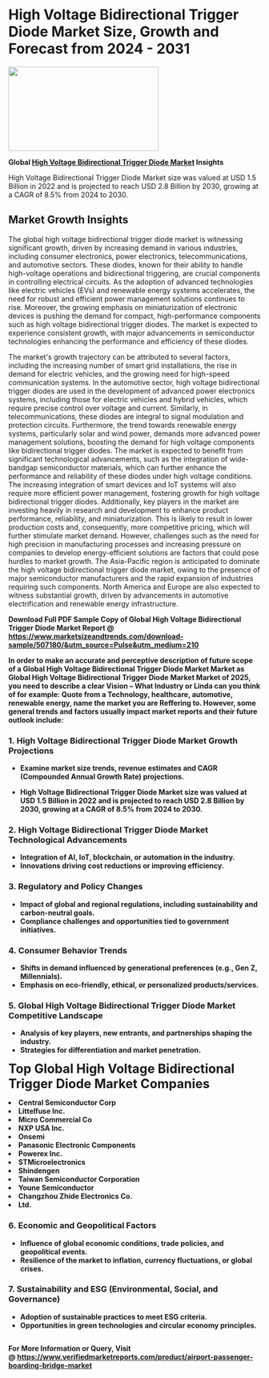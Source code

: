 <H1>High Voltage Bidirectional Trigger Diode Market Size, Growth and Forecast from 2024 - 2031</H1><img class="aligncenter size-medium wp-image-584254" src="https://thirdeyenews.in/wp-content/uploads/2024/09/Global-Market-Research-300x168.jpeg" alt="" width="300" height="168" /><p><strong>Global&nbsp;<a href="https://www.marketsizeandtrends.com/download-sample/507180/&amp;utm_source=Pulse&amp;utm_medium=210">High Voltage Bidirectional Trigger Diode Market</a> Insights</strong></p><p>High Voltage Bidirectional Trigger Diode Market size was valued at USD 1.5 Billion in 2022 and is projected to reach USD 2.8 Billion by 2030, growing at a CAGR of 8.5% from 2024 to 2030.</p><p><h2>Market Growth Insights</h2> <p>The global high voltage bidirectional trigger diode market is witnessing significant growth, driven by increasing demand in various industries, including consumer electronics, power electronics, telecommunications, and automotive sectors. These diodes, known for their ability to handle high-voltage operations and bidirectional triggering, are crucial components in controlling electrical circuits. As the adoption of advanced technologies like electric vehicles (EVs) and renewable energy systems accelerates, the need for robust and efficient power management solutions continues to rise. Moreover, the growing emphasis on miniaturization of electronic devices is pushing the demand for compact, high-performance components such as high voltage bidirectional trigger diodes. The market is expected to experience consistent growth, with major advancements in semiconductor technologies enhancing the performance and efficiency of these diodes.</p> <p><strong></strong></p> <p>The market's growth trajectory can be attributed to several factors, including the increasing number of smart grid installations, the rise in demand for electric vehicles, and the growing need for high-speed communication systems. In the automotive sector, high voltage bidirectional trigger diodes are used in the development of advanced power electronics systems, including those for electric vehicles and hybrid vehicles, which require precise control over voltage and current. Similarly, in telecommunications, these diodes are integral to signal modulation and protection circuits. Furthermore, the trend towards renewable energy systems, particularly solar and wind power, demands more advanced power management solutions, boosting the demand for high voltage components like bidirectional trigger diodes. The market is expected to benefit from significant technological advancements, such as the integration of wide-bandgap semiconductor materials, which can further enhance the performance and reliability of these diodes under high voltage conditions. The increasing integration of smart devices and IoT systems will also require more efficient power management, fostering growth for high voltage bidirectional trigger diodes. Additionally, key players in the market are investing heavily in research and development to enhance product performance, reliability, and miniaturization. This is likely to result in lower production costs and, consequently, more competitive pricing, which will further stimulate market demand. However, challenges such as the need for high precision in manufacturing processes and increasing pressure on companies to develop energy-efficient solutions are factors that could pose hurdles to market growth. The Asia-Pacific region is anticipated to dominate the high voltage bidirectional trigger diode market, owing to the presence of major semiconductor manufacturers and the rapid expansion of industries requiring such components. North America and Europe are also expected to witness substantial growth, driven by advancements in automotive electrification and renewable energy infrastructure. <p><strong></p><p><span class=""><strong>Download Full PDF Sample Copy of Global High Voltage Bidirectional Trigger Diode Market Report</strong> @ <a href="https://www.marketsizeandtrends.com/download-sample/507180/&amp;utm_source=Pulse&amp;utm_medium=210" target="_blank">https://www.marketsizeandtrends.com/download-sample/507180/&amp;utm_source=Pulse&amp;utm_medium=210</a></span></p><p>In order to make an accurate and perceptive description of future scope of a Global&nbsp;High Voltage Bidirectional Trigger Diode Market Market as Global&nbsp;High Voltage Bidirectional Trigger Diode Market Market of 2025, you need to describe a clear Vision &ndash; What Industry or Linda can you think of for example: Quote from a Technology, healthcare, automotive, renewable energy, name the market you are Reffering to. However, some general trends and factors usually impact market reports and their future outlook include:</p><h3>1.&nbsp;<strong>High Voltage Bidirectional Trigger Diode Market Growth Projections</strong></h3><ul><li>Examine market size trends, revenue estimates and CAGR (Compounded Annual Growth Rate) projections.</li><li><p>High Voltage Bidirectional Trigger Diode Market size was valued at USD 1.5 Billion in 2022 and is projected to reach USD 2.8 Billion by 2030, growing at a CAGR of 8.5% from 2024 to 2030.</p></li></ul><h3>2.&nbsp;<strong>High Voltage Bidirectional Trigger Diode Market Technological Advancements</strong></h3><ul><li>Integration of AI, IoT, blockchain, or automation in the industry.</li><li>Innovations driving cost reductions or improving efficiency.</li></ul><h3>3.&nbsp;<strong>Regulatory and Policy Changes</strong></h3><ul><li>Impact of global and regional regulations, including sustainability and carbon-neutral goals.</li><li>Compliance challenges and opportunities tied to government initiatives.</li></ul><h3>4.&nbsp;<strong>Consumer Behavior Trends</strong></h3><ul><li>Shifts in demand influenced by generational preferences (e.g., Gen Z, Millennials).</li><li>Emphasis on eco-friendly, ethical, or personalized products/services.</li></ul><h3>5.&nbsp;<strong>Global High Voltage Bidirectional Trigger Diode Market Competitive Landscape</strong></h3><ul><li>Analysis of key players, new entrants, and partnerships shaping the industry.</li><li>Strategies for differentiation and market penetration.</li></ul><p data-pm-slice="1 1 []"><span style="color: inherit; font-family: inherit; font-size: 25px;">Top Global High Voltage Bidirectional Trigger Diode Market Companies</span></p><div class="" data-test-id=""><p><li>Central Semiconductor Corp</li><li> Littelfuse Inc.</li><li> Micro Commercial Co</li><li> NXP USA Inc.</li><li> Onsemi</li><li> Panasonic Electronic Components</li><li> Powerex Inc.</li><li> STMicroelectronics</li><li> Shindengen</li><li> Taiwan Semiconductor Corporation</li><li> Youne Semiconductor</li><li> Changzhou Zhide Electronics Co.</li><li> Ltd.</li></p></div><h3>6.&nbsp;<strong>Economic and Geopolitical Factors</strong></h3><ul><li>Influence of global economic conditions, trade policies, and geopolitical events.</li><li>Resilience of the market to inflation, currency fluctuations, or global crises.</li></ul><h3>7.&nbsp;<strong>Sustainability and ESG (Environmental, Social, and Governance)</strong></h3><ul><li>Adoption of sustainable practices to meet ESG criteria.</li><li>Opportunities in green technologies and circular economy principles.</li></ul><h2><strong style="font-size: 14px;">For More Information or Query, Visit @&nbsp;</strong><a style="background-color: #ffffff; font-size: 14px;" href="https://www.marketsizeandtrends.com/report/high-voltage-bidirectional-trigger-diode-market/" target="_blank">https://www.verifiedmarketreports.com/product/airport-passenger-boarding-bridge-market</a></h2>
